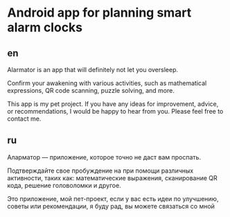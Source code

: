 # Android app for planning smart alarm clocks

en
---

Alarmator is an app that will definitely not let you oversleep.

Confirm your awakening with various activities, such as mathematical expressions, QR code scanning, puzzle solving, and more.

This app is my pet project. If you have any ideas for improvement, advice, or recommendations, I would be happy to hear from you. Please feel free to contact me. 

ru
---

Аларматор — приложение, которое точно не даст вам проспать.

Подтверждайте свое пробуждение на при помощи различных активности, таких как: математические выражения, сканирование QR кода, решение головоломки и другое.

Это приложение, мой пет-проект, если у вас есть идеи по улучшению, советы или рекомендации, я буду рад, вы можете связаться со мной 
